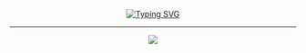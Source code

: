 <div align="center">
  <a href="https://github.com/SynthCoreHQ/discord-ts-handler">
    <img src="https://readme-typing-svg.herokuapp.com?font=Cascadia+Code&weight=600&size=50&duration=2000&pause=1000&color=6EA7F7&center=true&vCenter=true&width=550&lines=discord-ts-handler" alt="Typing SVG" />
  </a>
  <hr>
  <img src="https://media.discordapp.net/attachments/1131934315949858977/1136609649651621918/image.png?width=1007&height=497">
</div>
